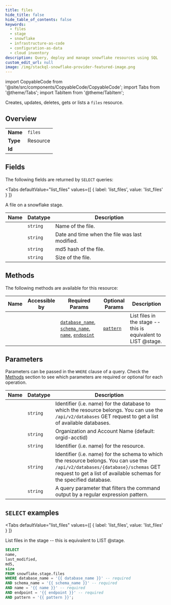 ```yaml
--- 
title: files
hide_title: false
hide_table_of_contents: false
keywords:
  - files
  - stage
  - snowflake
  - infrastructure-as-code
  - configuration-as-data
  - cloud inventory
description: Query, deploy and manage snowflake resources using SQL
custom_edit_url: null
image: /img/stackql-snowflake-provider-featured-image.png
---
```


import CopyableCode from '@site/src/components/CopyableCode/CopyableCode';
import Tabs from '@theme/Tabs';
import TabItem from '@theme/TabItem';

Creates, updates, deletes, gets or lists a <code>files</code> resource.

## Overview
<table><tbody>
<tr><td><b>Name</b></td><td><code>files</code></td></tr>
<tr><td><b>Type</b></td><td>Resource</td></tr>
<tr><td><b>Id</b></td><td><CopyableCode code="snowflake.stage.files" /></td></tr>
</tbody></table>

## Fields

The following fields are returned by `SELECT` queries:

<Tabs
    defaultValue="list_files"
    values={[
        { label: 'list_files', value: 'list_files' }
    ]}
>
<TabItem value="list_files">

A file on a snowflake stage.

<table>
<thead>
    <tr>
    <th>Name</th>
    <th>Datatype</th>
    <th>Description</th>
    </tr>
</thead>
<tbody>
<tr>
    <td><CopyableCode code="name" /></td>
    <td><code>string</code></td>
    <td>Name of the file.</td>
</tr>
<tr>
    <td><CopyableCode code="last_modified" /></td>
    <td><code>string</code></td>
    <td>Date and time when the file was last modified.</td>
</tr>
<tr>
    <td><CopyableCode code="md5" /></td>
    <td><code>string</code></td>
    <td>md5 hash of the file.</td>
</tr>
<tr>
    <td><CopyableCode code="size" /></td>
    <td><code>string</code></td>
    <td>Size of the file.</td>
</tr>
</tbody>
</table>
</TabItem>
</Tabs>

## Methods

The following methods are available for this resource:

<table>
<thead>
    <tr>
    <th>Name</th>
    <th>Accessible by</th>
    <th>Required Params</th>
    <th>Optional Params</th>
    <th>Description</th>
    </tr>
</thead>
<tbody>
<tr>
    <td><a href="#list_files"><CopyableCode code="list_files" /></a></td>
    <td><CopyableCode code="select" /></td>
    <td><a href="#parameter-database_name"><code>database_name</code></a>, <a href="#parameter-schema_name"><code>schema_name</code></a>, <a href="#parameter-name"><code>name</code></a>, <a href="#parameter-endpoint"><code>endpoint</code></a></td>
    <td><a href="#parameter-pattern"><code>pattern</code></a></td>
    <td>List files in the stage -- this is equivalent to LIST @stage.</td>
</tr>
</tbody>
</table>

## Parameters

Parameters can be passed in the `WHERE` clause of a query. Check the [Methods](#methods) section to see which parameters are required or optional for each operation.

<table>
<thead>
    <tr>
    <th>Name</th>
    <th>Datatype</th>
    <th>Description</th>
    </tr>
</thead>
<tbody>
<tr id="parameter-database_name">
    <td><CopyableCode code="database_name" /></td>
    <td><code>string</code></td>
    <td>Identifier (i.e. name) for the database to which the resource belongs. You can use the <code>/api/v2/databases</code> GET request to get a list of available databases.</td>
</tr>
<tr id="parameter-endpoint">
    <td><CopyableCode code="endpoint" /></td>
    <td><code>string</code></td>
    <td>Organization and Account Name (default: orgid-acctid)</td>
</tr>
<tr id="parameter-name">
    <td><CopyableCode code="name" /></td>
    <td><code>string</code></td>
    <td>Identifier (i.e. name) for the resource.</td>
</tr>
<tr id="parameter-schema_name">
    <td><CopyableCode code="schema_name" /></td>
    <td><code>string</code></td>
    <td>Identifier (i.e. name) for the schema to which the resource belongs. You can use the <code>/api/v2/databases/&#123;database&#125;/schemas</code> GET request to get a list of available schemas for the specified database.</td>
</tr>
<tr id="parameter-pattern">
    <td><CopyableCode code="pattern" /></td>
    <td><code>string</code></td>
    <td>A query parameter that filters the command output by a regular expression pattern.</td>
</tr>
</tbody>
</table>

## `SELECT` examples

<Tabs
    defaultValue="list_files"
    values={[
        { label: 'list_files', value: 'list_files' }
    ]}
>
<TabItem value="list_files">

List files in the stage -- this is equivalent to LIST @stage.

```sql
SELECT
name,
last_modified,
md5,
size
FROM snowflake.stage.files
WHERE database_name = '{{ database_name }}' -- required
AND schema_name = '{{ schema_name }}' -- required
AND name = '{{ name }}' -- required
AND endpoint = '{{ endpoint }}' -- required
AND pattern = '{{ pattern }}';
```
</TabItem>
</Tabs>
